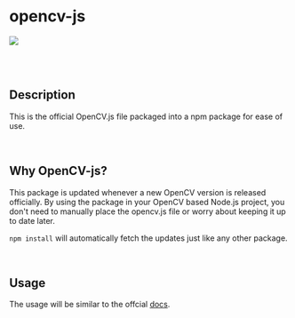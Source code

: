 # opencv-js

<img src=https://user-images.githubusercontent.com/31125521/37272906-67187fdc-25d8-11e8-9704-40e9e94c1e80.jpg>


<br><br>

## Description
This is the official OpenCV.js file packaged into a npm package for ease of use.

<br>

## Why OpenCV-js?

This package is updated whenever a new OpenCV version is released officially. By using the package in your OpenCV based Node.js project, you don't need to manually place the opencv.js file or worry about keeping it up to date later.

`npm install` will automatically fetch the updates just like any other package.

<br>

## Usage

The usage will be similar to the offcial <a href="https://docs.opencv.org/master/dc/de6/tutorial_js_nodejs.html">docs</a>.



